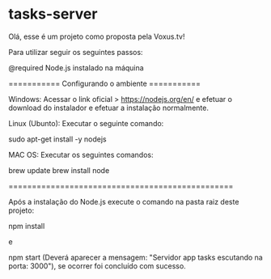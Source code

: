 # tasks-server

Olá, esse é um projeto como proposta pela Voxus.tv!

Para utilizar seguir os seguintes passos:

@required Node.js instalado na máquina

=========== Configurando o ambiente ===========

Windows: Acessar o link oficial > https://nodejs.org/en/ e efetuar o download do instalador e efetuar a instalação normalmente.

Linux (Ubunto): Executar o seguinte comando: 

sudo apt-get install -y nodejs

MAC OS: Executar os seguintes comandos: 

brew update
brew install node

================================================

Após a instalação do Node.js execute o comando na pasta raiz deste projeto:

npm install

e 

npm start (Deverá aparecer a mensagem: "Servidor app tasks escutando na porta: 3000"), se ocorrer foi concluído com sucesso.

